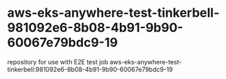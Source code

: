# aws-eks-anywhere-test-tinkerbell-981092e6-8b08-4b91-9b90-60067e79bdc9-19
repository for use with E2E test job aws-eks-anywhere-test-tinkerbell:981092e6-8b08-4b91-9b90-60067e79bdc9-19
